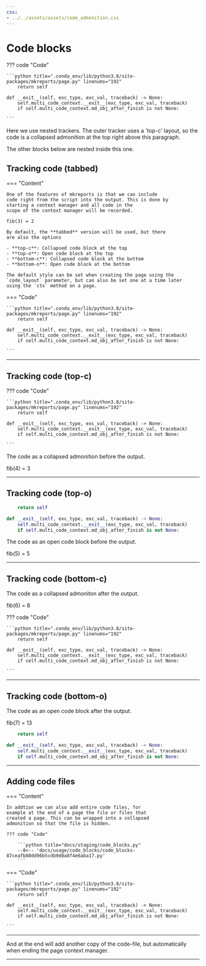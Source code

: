 ```yaml
---
css:
- ../../assets/assets/code_admonition.css
---
```



# Code blocks

??? code "Code"

    ```python title=".conda_env/lib/python3.8/site-packages/mkreports/page.py" linenums="192"
        return self

    def __exit__(self, exc_type, exc_val, traceback) -> None:
        self.multi_code_context.__exit__(exc_type, exc_val, traceback)
        if self.multi_code_context.md_obj_after_finish is not None:

    ```

Here we use nested trackers. The outer tracker uses a 
'top-c' layout, so the code is a collapsed admonition at the top
right above this paragraph.

The other blocks below are nested inside this one.

## Tracking code (tabbed)

=== "Content"

    One of the features of mkreports is that we can include
    code right from the script into the output. This is done by 
    starting a context manager and all code in the 
    scope of the context manager will be recorded.

    fib(3) = 2

    By default, the **tabbed** version will be used, but there
    are also the options

    - **top-c**: Collapsed code block at the top
    - **top-o**: Open code block at the top
    - **bottom-c**: Collapsed code block at the bottom
    - **bottom-o**: Open code block at the bottom

    The default style can be set when creating the page using the 
    `code_layout` parameter, but can also be set one at a time later
    using the `ctx` method on a page.

=== "Code"

    ```python title=".conda_env/lib/python3.8/site-packages/mkreports/page.py" linenums="192"
        return self

    def __exit__(self, exc_type, exc_val, traceback) -> None:
        self.multi_code_context.__exit__(exc_type, exc_val, traceback)
        if self.multi_code_context.md_obj_after_finish is not None:

    ```

---

## Tracking code (top-c)

??? code "Code"

    ```python title=".conda_env/lib/python3.8/site-packages/mkreports/page.py" linenums="192"
        return self

    def __exit__(self, exc_type, exc_val, traceback) -> None:
        self.multi_code_context.__exit__(exc_type, exc_val, traceback)
        if self.multi_code_context.md_obj_after_finish is not None:

    ```

The code as a collapsed admonition before the output.

fib(4) = 3

---

## Tracking code (top-o)

```python title=".conda_env/lib/python3.8/site-packages/mkreports/page.py" linenums="192"
    return self

def __exit__(self, exc_type, exc_val, traceback) -> None:
    self.multi_code_context.__exit__(exc_type, exc_val, traceback)
    if self.multi_code_context.md_obj_after_finish is not None:

```

The code as an open code block before the output.

fib(5) = 5

---

## Tracking code (bottom-c)

The code as a collapsed admoniton after the output.

fib(6) = 8

??? code "Code"

    ```python title=".conda_env/lib/python3.8/site-packages/mkreports/page.py" linenums="192"
        return self

    def __exit__(self, exc_type, exc_val, traceback) -> None:
        self.multi_code_context.__exit__(exc_type, exc_val, traceback)
        if self.multi_code_context.md_obj_after_finish is not None:

    ```

---

## Tracking code (bottom-o)

The code as an open code block after the output.

fib(7) = 13

```python title=".conda_env/lib/python3.8/site-packages/mkreports/page.py" linenums="192"
    return self

def __exit__(self, exc_type, exc_val, traceback) -> None:
    self.multi_code_context.__exit__(exc_type, exc_val, traceback)
    if self.multi_code_context.md_obj_after_finish is not None:

```

---

## Adding code files

=== "Content"

    In addtion we can also add entire code files, for 
    example at the end of a page the file or files that 
    created a page. This can be wrapped into a collapsed
    admonition so that the file is hidden.

    ??? code "Code"

        ```python title="docs/staging/code_blocks.py"
        --8<-- 'docs/usage/code_blocks/code_blocks-87ceafb80dd96b5cdb9d0a8f4e6aba17.py'
        ```

=== "Code"

    ```python title=".conda_env/lib/python3.8/site-packages/mkreports/page.py" linenums="192"
        return self

    def __exit__(self, exc_type, exc_val, traceback) -> None:
        self.multi_code_context.__exit__(exc_type, exc_val, traceback)
        if self.multi_code_context.md_obj_after_finish is not None:

    ```

---

And at the end will add another copy of the code-file, 
but automatically when ending the page context manager.

---
